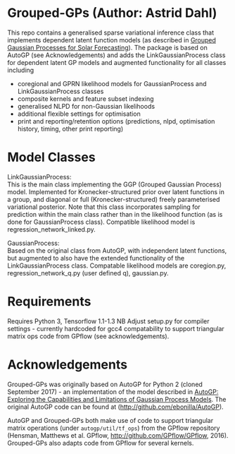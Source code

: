 
# Grouped-GPs  (Author: Astrid Dahl)
This repo contains a generalised sparse variational inference class that implements dependent latent function models (as described in [Grouped Gaussian Processes for Solar Forecasting](https://arxiv.org/abs/1806.02543)).
The package is based on AutoGP (see Acknowledgements) and adds the LinkGaussianProcess class for dependent latent GP models and augmented functionality for all classes including
- coregional and GPRN likelihood models for GaussianProcess and LinkGaussianProcess classes
- composite kernels and feature subset indexing
- generalised NLPD for non-Gaussian likelihoods
- additional flexible settings for optimisation
- print and reporting/retention options (predictions, nlpd, optimisation history, timing, other print reporting)

# Model Classes
LinkGaussianProcess:  
This is the main class implementing the GGP (Grouped Gaussian Process) model. Implemented for Kronecker-structured prior over latent functions in a group, and diagonal or full (Kronecker-structured) freely parameterised variational posterior. Note that this class incorporates sampling for prediction within the main class rather than in the likelihood function (as is done for GaussianProcess class). Compatible likelihood model is regression_network_linked.py.

GaussianProcess:  
Based on the original class from AutoGP, with independent latent functions, but augmented to also have the extended functionality of the LinkGaussianProcess class. Compatable likelihood models are coregion.py, regression_network_q.py (user defined q), gaussian.py.

# Requirements
Requires Python 3, Tensorflow 1.1-1.3
NB Adjust setup.py for compiler settings - currently hardcoded for gcc4 compatability to support triangular matrix ops code from GPflow (see acknowledgements).

# Acknowledgements
Grouped-GPs was originally based on AutoGP for Python 2 (cloned September 2017) - an implementation of the model described in [AutoGP: Exploring the Capabilities and Limitations of Gaussian Process Models](https://arxiv.org/abs/1610.05392).
The original AutoGP code can be found at (http://github.com/ebonilla/AutoGP).

AutoGP and Grouped-GPs both make use of code to support triangular matrix operations (under `autogp/util/tf_ops`) from the GPflow repository (Hensman, Matthews et al. GPflow, http://github.com/GPflow/GPflow, 2016). Grouped-GPs also adapts code from GPflow for several kernels.
